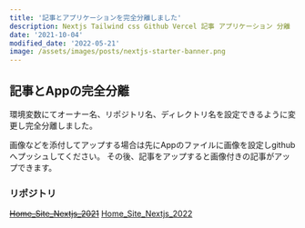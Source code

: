 ```yaml
---
title: '記事とアプリケーションを完全分離しました'
description: Nextjs Tailwind css Github Vercel 記事 アプリケーション 分離
date: '2021-10-04'
modified_date: '2022-05-21'
image: /assets/images/posts/nextjs-starter-banner.png
---
```


## 記事とAppの完全分離

環境変数にてオーナー名、リポジトリ名、ディレクトリ名を設定できるように変更し完全分離しました。

画像などを添付してアップする場合は先にAppのファイルに画像を設定しgithubへプッシュしてください。
その後、記事をアップすると画像付きの記事がアップできます。

### リポジトリ
~~[Home_Site_Nextjs_2021](https://github.com/nuovotaka/home_site_nextjs_2021)~~
[Home_Site_Nextjs_2022](https://github.com/nuovotaka/home_site_nextjs_2022)
